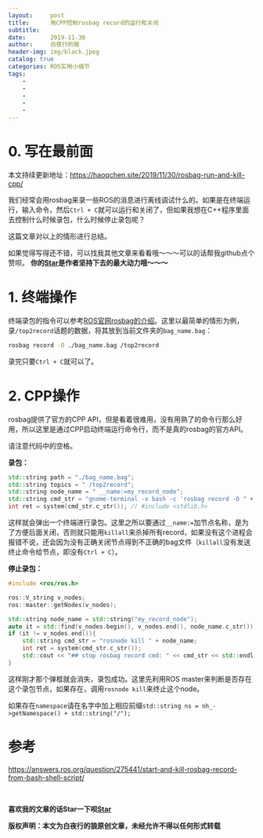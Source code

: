 ```yaml
---
layout:     post
title:      用CPP控制rosbag record的运行和关闭
subtitle:   
date:       2019-11-30
author:     白夜行的狼
header-img: img/black.jpeg
catalog: true
categories: ROS实用小细节
tags:
    - 
    - 
    - 
    - 
    - 
--- 
```


# 0. 写在最前面

本文持续更新地址：<https://haoqchen.site/2019/11/30/rosbag-run-and-kill-cpp/>

我们经常会用rosbag来录一些ROS的消息进行离线调试什么的。如果是在终端运行，输入命令，然后`Ctrl + C`就可以运行和关闭了，但如果我想在C++程序里面去控制什么时候录包，什么时候停止录包呢？

这篇文章对以上的情形进行总结。

如果觉得写得还不错，可以找我其他文章来看看哦～～～可以的话帮我github点个赞呗。
**你的[Star](https://github.com/HaoQChen/HaoQChen.github.io)是作者坚持下去的最大动力哦～～～**

# 1. 终端操作

终端录包的指令可以参考[ROS官网rosbag的介绍](http://wiki.ros.org/rosbag/Commandline#record)。这里以最简单的情形为例，录`/top2record`话题的数据，将其放到当前文件夹的`bag_name.bag`：

```bash
rosbag record -O ./bag_name.bag /top2record
```

录完只要`Ctrl + C`就可以了。

# 2. CPP操作
rosbag提供了官方的CPP API，但是看着很难用，没有用熟了的命令行那么好用，所以这里是通过CPP启动终端运行命令行，而不是真的rosbag的官方API。

请注意代码中的空格。

**录包：**
```cpp
std::string path = "./bag_name.bag";
std::string topics = " /top2record";
std::string node_name = " __name:=my_record_node";
std::string cmd_str = "gnome-terminal -x bash -c 'rosbag record -O " + path + topics + node_name + "'";
int ret = system(cmd_str.c_str()); // #include <stdlib.h>
```
这样就会弹出一个终端进行录包。这里之所以要通过`__name:=`加节点名称，是为了方便后面关闭，否则就只能用`killall`来杀掉所有record，如果没有这个进程会报错不说，还会因为没有正确关闭节点得到不正确的bag文件（`killall`没有发送终止命令给节点，即没有`Ctrl + C`）。

**停止录包：**
```cpp
#include <ros/ros.h>

ros::V_string v_nodes;
ros::master::getNodes(v_nodes);

std::string node_name = std::string("my_record_node");
auto it = std::find(v_nodes.begin(), v_nodes.end(), node_name.c_str());
if (it != v_nodes.end()){
    std::string cmd_str = "rosnode kill " + node_name;
    int ret = system(cmd_str.c_str());
    std::cout << "## stop rosbag record cmd: " << cmd_str << std::endl;
}
```
这样刚才那个弹框就会消失，录包成功。这里先利用ROS master来判断是否存在这个录包节点，如果存在，调用`rosnode kill`来终止这个node。

如果存在`namespace`请在名字中加上相应前缀`std::string ns = nh_->getNamespace() + std::string("/");`

# 参考

<https://answers.ros.org/question/275441/start-and-kill-rosbag-record-from-bash-shell-script/>

<br>

**喜欢我的文章的话Star一下呗[Star](https://github.com/HaoQChen/HaoQChen.github.io)**

**版权声明：本文为白夜行的狼原创文章，未经允许不得以任何形式转载**
